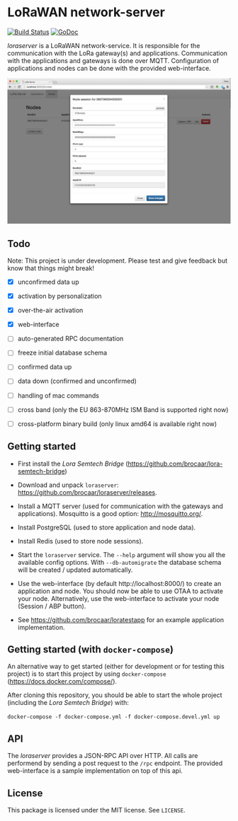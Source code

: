 # LoRaWAN network-server

[![Build Status](https://travis-ci.org/brocaar/loraserver.svg?branch=master)](https://travis-ci.org/brocaar/loraserver)
[![GoDoc](https://godoc.org/github.com/brocaar/loraserver?status.svg)](https://godoc.org/github.com/brocaar/loraserver)

*loraserver* is a LoRaWAN network-service. It is responsible for the
communication with the LoRa gateway(s) and applications. Communication
with the applications and gateways is done over MQTT. Configuration of
applications and nodes can be done with the provided web-interface.

![web-interface](doc/webinterface.jpg)

## Todo

Note: This project is under development. Please test and give feedback but know that things might break! 

- [x] unconfirmed data up
- [x] activation by personalization
- [x] over-the-air activation
- [x] web-interface
- [ ] auto-generated RPC documentation
- [ ] freeze initial database schema
- [ ] confirmed data up
- [ ] data down (confirmed and unconfirmed)
- [ ] handling of mac commands
- [ ] cross band (only the EU 863-870MHz ISM Band is supported right now)
- [ ] cross-platform binary build (only linux amd64 is available right now)


## Getting started

* First install the *Lora Semtech Bridge* (https://github.com/brocaar/lora-semtech-bridge)

* Download and unpack ``loraserver``: https://github.com/brocaar/loraserver/releases.

* Install a MQTT server (used for communication with the gateways and applications).
  Mosquitto is a good option: http://mosquitto.org/.

* Install PostgreSQL (used to store application and node data).

* Install Redis (used to store node sessions).

* Start the ``loraserver`` service. The ``--help`` argument will show you all the available
  config options. With ``--db-automigrate`` the database schema will be created / updated
  automatically.

* Use the web-interface (by default http://localhost:8000/) to create an application and
  node. You should now be able to use OTAA to activate your node. Alternatively, use the
  web-interface to activate your node (Session / ABP button).

* See https://github.com/brocaar/loratestapp for an example application implementation.

## Getting started (with ``docker-compose``)

An alternative way to get started (either for development or for testing this project)
is to start this project by using ``docker-compose`` (https://docs.docker.com/compose/).

After cloning this repository, you should be able to start the whole project
(including the *Lora Semtech Bridge*) with:

``docker-compose -f docker-compose.yml -f docker-compose.devel.yml up``

## API

The *loraserver* provides a JSON-RPC API over HTTP. All calls are performend by
sending a post request to the ``/rpc`` endpoint. The provided web-interface is a
sample implementation on top of this api.

## License

This package is licensed under the MIT license. See ``LICENSE``.

